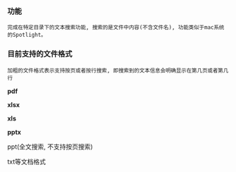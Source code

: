 ### 功能

    完成在特定目录下的文本搜索功能, 搜索的是文件中内容(不含文件名), 功能类似于mac系统的Spotlight。

### 目前支持的文件格式

    加粗的文件格式表示支持按页或者按行搜索, 即搜索到的文本信息会明确显示在第几页或者第几行

**pdf**

**xlsx**

**xls**

**pptx**

ppt(全文搜索, 不支持按页搜索)

txt等文档格式
